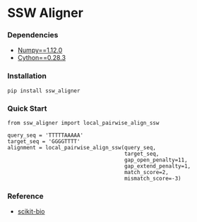 # SSW Aligner

### Dependencies
- [Numpy==1.12.0](http://www.numpy.org/)
- [Cython==0.28.3](https://cython.org/)

### Installation
```
pip install ssw_aligner
```

### Quick Start
```
from ssw_aligner import local_pairwise_align_ssw

query_seq = 'TTTTTAAAAA'
target_seq = 'GGGGTTTT'
alignment = local_pairwise_align_ssw(query_seq,
                                     target_seq,
                                     gap_open_penalty=11,
                                     gap_extend_penalty=1,
                                     match_score=2,
                                     mismatch_score=-3)
```
### Reference
- [scikit-bio](https://github.com/biocore/scikit-bio)

